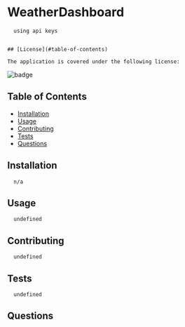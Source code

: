 # WeatherDashboard
  
      using api keys
  
  
    ## [License](#table-of-contents)
  
    The application is covered under the following license:
  
    
  ![badge](https://img.shields.io/badge/license-MIT-blue)
    
      
  
  ## Table of Contents
  * [Installation](#installation)
  * [Usage](#usage)
  * [Contributing](#contributing)
  * [Tests](#tests)
  * [Questions](#questions)
  
  ## Installation
      n/a
  
  ## Usage
      undefined
  
  ## Contributing
      undefined
  
  ## Tests
      undefined
  
  ## Questions
     
    